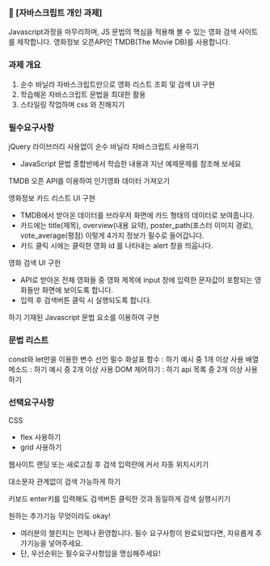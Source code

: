 ### 🚩 [자바스크립트 개인 과제]
Javascript과정을 마무리하며, JS 문법의 핵심을 적용해 볼 수 있는 영화 검색 사이트를 제작합니다.
영화정보 오픈API인 TMDB(The Movie DB)를 사용합니다.

### 과제 개요
1. 순수 바닐라 자바스크립트만으로 영화 리스트 조회 및 검색 UI 구현
2. 학습해온 자바스크립트 문법을 최대한 활용
3. 스타일링 작업하며 css 와 친해지기

### 필수요구사항
jQuery 라이브러리 사용없이 순수 바닐라 자바스크립트 사용하기
- JavaScript 문법 종합반에서 학습한 내용과 지난 예제문제를 참조해 보세요

TMDB 오픈 API를 이용하여 인기영화 데이터 가져오기

영화정보 카드 리스트 UI 구현
- TMDB에서 받아온 데이터를 브라우저 화면에 카드 형태의 데이터로 보여줍니다.
- 카드에는 title(제목), overview(내용 요약), poster_path(포스터 이미지 경로), vote_average(평점) 이렇게 4가지 정보가 필수로 들어갑니다.
- 카드 클릭 시에는 클릭한 영화 id 를 나타내는 alert 창을 띄웁니다.

영화 검색 UI 구헌
- API로 받아온 전체 영화들 중 영화 제목에 input 창에 입력한 문자값이 포함되는 영화들만 화면에 보이도록 합니다. 
- 입력 후 검색버튼 클릭 시 실행되도록 합니다.

하기 기재된 Javascript 문법 요소를 이용하여 구현
### 문법 리스트
const와 let만을 이용한 변수 선언 필수
화살표 함수 : 하기 예시 중 1개 이상 사용
배열 메소드 : 하기 예시 중 2개 이상 사용
DOM 제어하기 : 하기 api 목록 중 2개 이상 사용하기

### 선택요구사항
CSS
- flex 사용하기
- grid 사용하기

웹사이트 랜딩 또는 새로고침 후 검색 입력란에 커서 자동 위치시키기

대소문자 관계없이 검색 가능하게 하기

키보드 enter키를 입력해도 검색버튼 클릭한 것과 동일하게 검색 실행시키기

원하는 추가기능 무엇이라도 okay!
- 여러분의 챌린지는 언제나 환영합니다. 필수 요구사항이 완료되었다면, 자유롭게 추가기능을 넣어주세요.
- 단, 우선순위는 필수요구사항임을 명심해주세요!

